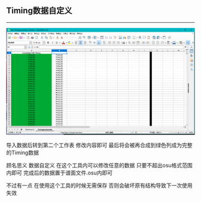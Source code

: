 ## Timing数据自定义

---

![ScreenShot](TimingCustomizer.png)

导入数据后转到第二个工作表 修改内容即可 最后将会被再合成到绿色列成为完整的Timing数据

顾名思义 数据自定义 在这个工具内可以修改任意的数据 只要不超出osu格式范围内即可 完成后的数据置于谱面文件.osu内即可

不过有一点 在使用这个工具的时候无需保存 否则会破坏原有结构导致下一次使用失效

